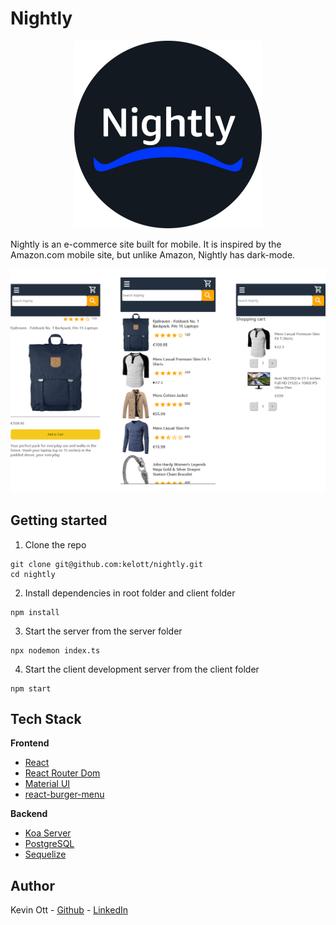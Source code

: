 # Nightly

<p align="center">
  <img src="assets\nightly-logo-round.png" />
</p>

Nightly is an e-commerce site built for mobile. It is inspired by the Amazon.com mobile site, but unlike Amazon, Nightly has dark-mode.

<p align="center">
  <img src="assets\index-page.png" />
</p>

## Getting started

1. Clone the repo

```
git clone git@github.com:kelott/nightly.git
cd nightly
```

2. Install dependencies in root folder and client folder

```
npm install
```

3. Start the server from the server folder

```
npx nodemon index.ts
```

4. Start the client development server from the client folder

```
npm start
```

## Tech Stack

**Frontend**

- [React](https://github.com/facebook/react)
- [React Router Dom](https://github.com/remix-run/react-router)
- [Material UI](https://mui.com/)
- [react-burger-menu](https://www.npmjs.com/package/react-burger-menu)

**Backend**

- [Koa Server](https://koajs.com/)
- [PostgreSQL](https://www.postgresql.org/)
- [Sequelize](https://sequelize.org/)

## Author

Kevin Ott - [Github](https://github.com/kelott) - [LinkedIn](https://www.linkedin.com/in/kevin-ott-se/)

